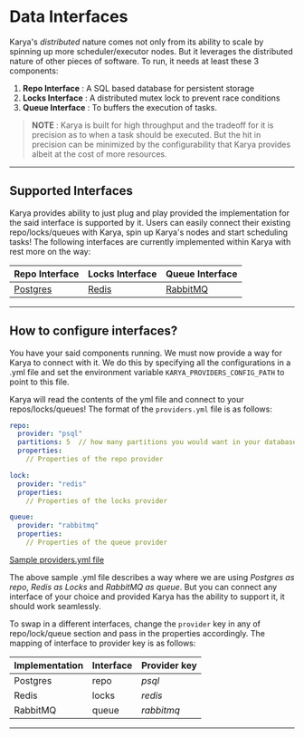 # Data Interfaces

Karya's *distributed* nature comes not only from its ability to scale by spinning up more scheduler/executor nodes. But
it leverages the distributed nature of other pieces of software. To run, it needs at least these 3 components:

1. **Repo Interface** : A SQL based database for persistent storage
2. **Locks Interface** : A distributed mutex lock to prevent race conditions
3. **Queue Interface** : To buffers the execution of tasks.

> **NOTE** : Karya is built for high throughput and the tradeoff for it is precision as to when a task should be
> executed. But the hit in precision can be minimized by the configurability that Karya provides albeit at the cost of
> more resources.

---

## Supported Interfaces

Karya provides ability to just plug and play provided the implementation for the said interface is supported by it.
Users can easily connect their existing repo/locks/queues with Karya, spin up Karya's nodes and start scheduling tasks!
The following interfaces are currently implemented within Karya with rest more on the way:

| Repo Interface                          | Locks Interface            | Queue Interface                       |
|-----------------------------------------|----------------------------|---------------------------------------|
| [Postgres](https://www.postgresql.org/) | [Redis](https://redis.io/) | [RabbitMQ](https://www.rabbitmq.com/) |

---

## How to configure interfaces?

You have your said components running. We must now provide a way for Karya to connect with it. We do this by specifying
all the configurations in a .yml file and set the environment variable `KARYA_PROVIDERS_CONFIG_PATH` to point to this
file.

Karya will read the contents of the yml file and connect to your repos/locks/queues! The format of the `providers.yml`
file is as follows:

```yml
repo:
  provider: "psql"
  partitions: 5  // how many partitions you would want in your database. Usefull when the throughput is high
  properties:
    // Properties of the repo provider

lock:
  provider: "redis"
  properties:
    // Properties of the locks provider

queue:
  provider: "rabbitmq"
  properties:
    // Properties of the queue provider
```

[Sample providers.yml file](../../configs/providers.yml)

The above sample .yml file describes a way where we are using *Postgres as repo*, *Redis as Locks* and *RabbitMQ as
queue*. But you can connect any interface of your choice and provided Karya has the ability to support it, it should
work seamlessly.

To swap in a different interfaces, change the `provider` key in any of repo/lock/queue section and pass in the
properties accordingly. The mapping of interface to provider key is as follows:

| Implementation | Interface | Provider key |
|----------------|-----------|--------------|
| Postgres       | repo      | *psql*       |
| Redis          | locks     | *redis*      |
| RabbitMQ       | queue     | *rabbitmq*   |

---
